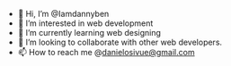 - 👋 Hi, I’m @Iamdannyben
- 👀 I’m interested in web development 
- 🌱 I’m currently learning web designing 
- 💞️ I’m looking to collaborate with other web developers.
- 📫 How to reach me @danielosivue@gmail.com

<!---
Iamdannyben/Iamdannyben is a ✨ special ✨ repository because its `README.md` (this file) appears on your GitHub profile.
You can click the Preview link to take a look at your changes.
--->
